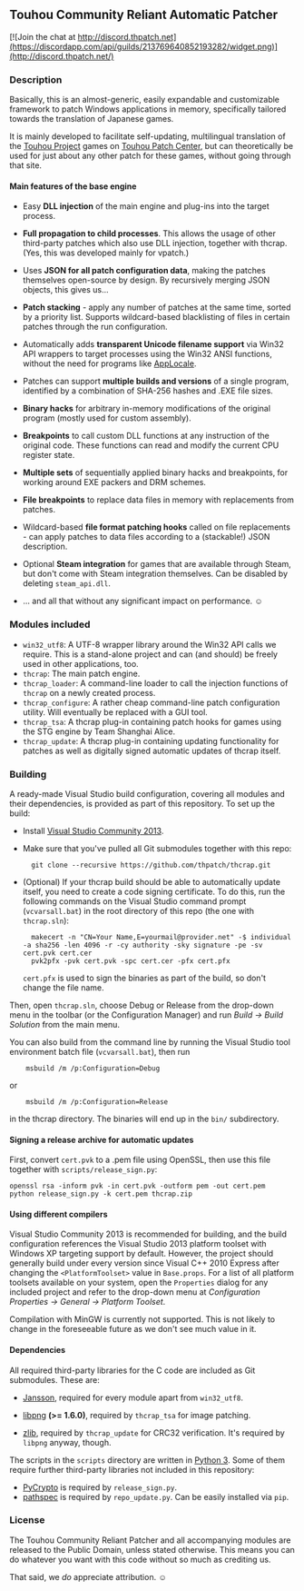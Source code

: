 Touhou Community Reliant Automatic Patcher
------------------------------------------

[![Join the chat at http://discord.thpatch.net](https://discordapp.com/api/guilds/213769640852193282/widget.png)](http://discord.thpatch.net/)

### Description ###

Basically, this is an almost-generic, easily expandable and customizable framework to patch Windows applications in memory, specifically tailored towards the translation of Japanese games.

It is mainly developed to facilitate self-updating, multilingual translation of the [Touhou Project](http://en.wikipedia.org/wiki/Touhou_Project) games on [Touhou Patch Center](http://thpatch.net/), but can theoretically be used for just about any other patch for these games, without going through that site.

#### Main features of the base engine #####

* Easy **DLL injection** of the main engine and plug-ins into the target process.

* **Full propagation to child processes**. This allows the usage of other third-party patches which also use DLL injection, together with thcrap. (Yes, this was developed mainly for vpatch.)

* Uses **JSON for all patch configuration data**, making the patches themselves open-source by design. By recursively merging JSON objects, this gives us...

* **Patch stacking** - apply any number of patches at the same time, sorted by a priority list. Supports wildcard-based blacklisting of files in certain patches through the run configuration.

* Automatically adds **transparent Unicode filename support** via Win32 API wrappers to target processes using the Win32 ANSI functions, without the need for programs like [AppLocale](http://en.wikipedia.org/wiki/AppLocale).

* Patches can support **multiple builds and versions** of a single program, identified by a combination of SHA-256 hashes and .EXE file sizes.

* **Binary hacks** for arbitrary in-memory modifications of the original program (mostly used for custom assembly).

* **Breakpoints** to call custom DLL functions at any instruction of the original code. These functions can read and modify the current CPU register state.

* **Multiple sets** of sequentially applied binary hacks and breakpoints, for working around EXE packers and DRM schemes.

 * **File breakpoints** to replace data files in memory with replacements from patches.

* Wildcard-based **file format patching hooks** called on file replacements - can apply patches to data files according to a (stackable!) JSON description.

* Optional **Steam integration** for games that are available through Steam, but don't come with Steam integration themselves. Can be disabled by deleting `steam_api.dll`.

* ... and all that without any significant impact on performance. ☺

### Modules included ###

* `win32_utf8`: A UTF-8 wrapper library around the Win32 API calls we require. This is a stand-alone project and can (and should) be freely used in other applications, too.
* `thcrap`: The main patch engine.
* `thcrap_loader`: A command-line loader to call the injection functions of `thcrap` on a newly created process.
* `thcrap_configure`: A rather cheap command-line patch configuration utility. Will eventually be replaced with a GUI tool.
* `thcrap_tsa`: A thcrap plug-in containing patch hooks for games using the STG engine by Team Shanghai Alice.
* `thcrap_update`: A thcrap plug-in containing updating functionality for patches as well as digitally signed automatic updates of thcrap itself.

### Building ###

A ready-made Visual Studio build configuration, covering all modules and their dependencies, is provided as part of this repository. To set up the build:

* Install [Visual Studio Community 2013](https://www.visualstudio.com/products/visual-studio-community-vs).
* Make sure that you've pulled all Git submodules together with this repo:

		git clone --recursive https://github.com/thpatch/thcrap.git

* (Optional) If your thcrap build should be able to automatically update itself, you need to create a code signing certificate. To do this, run the following commands on the Visual Studio command prompt (`vcvarsall.bat`) in the root directory of this repo (the one with `thcrap.sln`):

		makecert -n "CN=Your Name,E=yourmail@provider.net" -$ individual -a sha256 -len 4096 -r -cy authority -sky signature -pe -sv cert.pvk cert.cer
		pvk2pfx -pvk cert.pvk -spc cert.cer -pfx cert.pfx

	`cert.pfx` is used to sign the binaries as part of the build, so don't change the file name.

Then, open `thcrap.sln`, choose Debug or Release from the drop-down menu in the toolbar (or the Configuration Manager) and run *Build → Build Solution* from the main menu.

You can also build from the command line by running the Visual Studio tool environment batch file (`vcvarsall.bat`), then run

		msbuild /m /p:Configuration=Debug

or

		msbuild /m /p:Configuration=Release

in the thcrap directory. The binaries will end up in the `bin/` subdirectory.

#### Signing a release archive for automatic updates ####
First, convert `cert.pvk` to a .pem file using OpenSSL, then use this file together with `scripts/release_sign.py`:

	openssl rsa -inform pvk -in cert.pvk -outform pem -out cert.pem
	python release_sign.py -k cert.pem thcrap.zip

#### Using different compilers ####

Visual Studio Community 2013 is recommended for building, and the build configuration references the Visual Studio 2013 platform toolset with Windows XP targeting support by default. However, the project should generally build under every version since Visual C++ 2010 Express after changing the `<PlatformToolset>` value in `Base.props`. For a list of all platform toolsets available on your system, open the `Properties` dialog for any included project and refer to the drop-down menu at *Configuration Properties → General → Platform Toolset*.

Compilation with MinGW is currently not supported. This is not likely to change in the foreseeable future as we don't see much value in it.

#### Dependencies ####

All required third-party libraries for the C code are included as Git submodules. These are:

* [Jansson](http://www.digip.org/jansson/), required for every module apart from `win32_utf8`.

* [libpng](http://www.libpng.org/pub/png/libpng.html) **(>= 1.6.0)**, required by `thcrap_tsa` for image patching.

* [zlib](http://zlib.net/), required by `thcrap_update` for CRC32 verification. It's required by `libpng` anyway, though.

The scripts in the `scripts` directory are written in [Python 3](http://python.org/). Some of them require further third-party libraries not included in this repository:

* [PyCrypto](https://www.dlitz.net/software/pycrypto/) is required by `release_sign.py`.
* [pathspec](https://pypi.python.org/pypi/pathspec) is required by `repo_update.py`. Can be easily installed via `pip`.

### License ###

The Touhou Community Reliant Patcher and all accompanying modules are released to the Public Domain, unless stated otherwise. This means you can do whatever you want with this code without so much as crediting us.

That said, we *do* appreciate attribution. ☺
